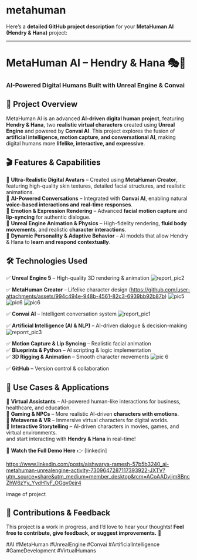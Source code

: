 # metahuman
Here’s a **detailed GitHub project description** for your **MetaHuman AI (Hendry & Hana)** project:  

---

# **MetaHuman AI – Hendry & Hana** 🎭🤖  
### **AI-Powered Digital Humans Built with Unreal Engine & Convai**  

## 📌 **Project Overview**  
MetaHuman AI is an advanced **AI-driven digital human project**, featuring **Hendry & Hana**, two **realistic virtual characters** created using **Unreal Engine** and powered by **Convai AI**. This project explores the fusion of **artificial intelligence, motion capture, and conversational AI**, making digital humans more **lifelike, interactive, and expressive**.  

## 🎬 **Features & Capabilities**  
🔹 **Ultra-Realistic Digital Avatars** – Created using **MetaHuman Creator**, featuring high-quality skin textures, detailed facial structures, and realistic animations.  
🔹 **AI-Powered Conversations** – Integrated with **Convai AI**, enabling natural **voice-based interactions and real-time responses**.  
🔹 **Emotion & Expression Rendering** – Advanced **facial motion capture** and **lip-syncing** for authentic dialogue.  
🔹 **Unreal Engine Animation & Physics** – High-fidelity rendering, **fluid body movements**, and realistic **character interactions**.  
🔹 **Dynamic Personality & Adaptive Behavior** – AI models that allow Hendry & Hana to **learn and respond contextually**.  

## 🛠 **Technologies Used**  
✅ **Unreal Engine 5** – High-quality 3D rendering & animation  ![report_pic2](https://github.com/user-attachments/assets/e45c39d5-56a0-4a9b-aa26-091183c76f91)

✅ **MetaHuman Creator** – Lifelike character design 
(https://github.com/user-attachments/assets/994c494e-948b-4561-82c3-6939bb92b87b)
![pic5](https://github.com/user-attachments/assets/94bb5006-ac5e-4a2f-a34d-137a9e192748)
![pic6](https://github.com/user-attachments/assets/5a5f7400-ea40-481b-b9f1-3651c965edc8)
![pic6](https://github.com/user-attachments/assets/dfb8879c-1d67-4f3d-b550-b0caf039d771)

✅ **Convai AI** – Intelligent conversation system  ![report_pic1](https://github.com/user-attachments/assets/cd63890f-1bc7-452a-b15f-14b47bff44b8)

✅ **Artificial Intelligence (AI & NLP)** – AI-driven dialogue & decision-making  ![reporrt_pic3](https://github.com/user-attachments/assets/36d260c9-675d-4cc8-93e7-eb36784aaa7c)

✅ **Motion Capture & Lip Syncing** – Realistic facial animation  
✅ **Blueprints & Python** – AI scripting & logic implementation  
✅ **3D Rigging & Animation** – Smooth character movements  ![pic 6](https://github.com/user-attachments/assets/28a32817-6e56-4fc7-a789-2f3b34ee38b1)

✅ **GitHub** – Version control & collaboration  

## 🚀 **Use Cases & Applications**  
🔹 **Virtual Assistants** – AI-powered human-like interactions for business, healthcare, and education.  
🔹 **Gaming & NPCs** – More realistic AI-driven **characters with emotions**.  
🔹 **Metaverse & VR** – Immersive virtual characters for digital worlds.  
🔹 **Interactive Storytelling** – AI-driven characters in movies, games, and virtual environments.  
and start interacting with **Hendry & Hana** in real-time!  


🎥 **Watch the Full Demo Here** 👉 [linkedin]  

https://www.linkedin.com/posts/aishwarya-ramesh-57b5b3240_ai-metahuman-unrealengine-activity-7309647287117393922-JXTV?utm_source=share&utm_medium=member_desktop&rcm=ACoAADvjjm8BncZhW6zYy_YydH1yF_OGgv0ejr4

image of project


## 🤝 **Contributions & Feedback**  
This project is a work in progress, and I’d love to hear your thoughts! **Feel free to contribute, give feedback, or suggest improvements.** 🚀  

#AI #MetaHuman #UnrealEngine #Convai #ArtificialIntelligence #GameDevelopment #VirtualHumans  

